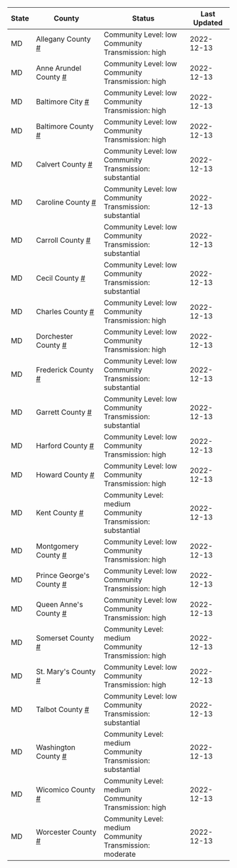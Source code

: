 State | County | Status | Last Updated
--- | --- | --- | --- 
MD | Allegany County <a href="#allegany_county">#</a> | <a name="allegany_county"></a>Community Level: low<br/>Community Transmission: high | 2022-12-13
MD | Anne Arundel County <a href="#anne_arundel_county">#</a> | <a name="anne_arundel_county"></a>Community Level: low<br/>Community Transmission: high | 2022-12-13
MD | Baltimore City <a href="#baltimore_city">#</a> | <a name="baltimore_city"></a>Community Level: low<br/>Community Transmission: high | 2022-12-13
MD | Baltimore County <a href="#baltimore_county">#</a> | <a name="baltimore_county"></a>Community Level: low<br/>Community Transmission: high | 2022-12-13
MD | Calvert County <a href="#calvert_county">#</a> | <a name="calvert_county"></a>Community Level: low<br/>Community Transmission: substantial | 2022-12-13
MD | Caroline County <a href="#caroline_county">#</a> | <a name="caroline_county"></a>Community Level: low<br/>Community Transmission: substantial | 2022-12-13
MD | Carroll County <a href="#carroll_county">#</a> | <a name="carroll_county"></a>Community Level: low<br/>Community Transmission: substantial | 2022-12-13
MD | Cecil County <a href="#cecil_county">#</a> | <a name="cecil_county"></a>Community Level: low<br/>Community Transmission: substantial | 2022-12-13
MD | Charles County <a href="#charles_county">#</a> | <a name="charles_county"></a>Community Level: low<br/>Community Transmission: high | 2022-12-13
MD | Dorchester County <a href="#dorchester_county">#</a> | <a name="dorchester_county"></a>Community Level: low<br/>Community Transmission: high | 2022-12-13
MD | Frederick County <a href="#frederick_county">#</a> | <a name="frederick_county"></a>Community Level: low<br/>Community Transmission: substantial | 2022-12-13
MD | Garrett County <a href="#garrett_county">#</a> | <a name="garrett_county"></a>Community Level: low<br/>Community Transmission: substantial | 2022-12-13
MD | Harford County <a href="#harford_county">#</a> | <a name="harford_county"></a>Community Level: low<br/>Community Transmission: high | 2022-12-13
MD | Howard County <a href="#howard_county">#</a> | <a name="howard_county"></a>Community Level: low<br/>Community Transmission: high | 2022-12-13
MD | Kent County <a href="#kent_county">#</a> | <a name="kent_county"></a>Community Level: medium<br/>Community Transmission: substantial | 2022-12-13
MD | Montgomery County <a href="#montgomery_county">#</a> | <a name="montgomery_county"></a>Community Level: low<br/>Community Transmission: high | 2022-12-13
MD | Prince George's County <a href="#prince_george's_county">#</a> | <a name="prince_george's_county"></a>Community Level: low<br/>Community Transmission: high | 2022-12-13
MD | Queen Anne's County <a href="#queen_anne's_county">#</a> | <a name="queen_anne's_county"></a>Community Level: low<br/>Community Transmission: high | 2022-12-13
MD | Somerset County <a href="#somerset_county">#</a> | <a name="somerset_county"></a>Community Level: medium<br/>Community Transmission: high | 2022-12-13
MD | St. Mary's County <a href="#st._mary's_county">#</a> | <a name="st._mary's_county"></a>Community Level: low<br/>Community Transmission: high | 2022-12-13
MD | Talbot County <a href="#talbot_county">#</a> | <a name="talbot_county"></a>Community Level: low<br/>Community Transmission: substantial | 2022-12-13
MD | Washington County <a href="#washington_county">#</a> | <a name="washington_county"></a>Community Level: medium<br/>Community Transmission: substantial | 2022-12-13
MD | Wicomico County <a href="#wicomico_county">#</a> | <a name="wicomico_county"></a>Community Level: medium<br/>Community Transmission: high | 2022-12-13
MD | Worcester County <a href="#worcester_county">#</a> | <a name="worcester_county"></a>Community Level: medium<br/>Community Transmission: moderate | 2022-12-13
